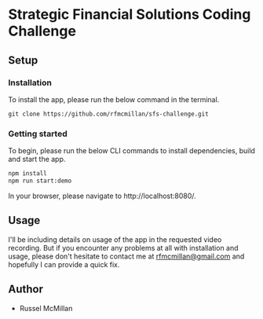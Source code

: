 # Strategic Financial Solutions Coding Challenge

## Setup

### Installation

To install the app, please run the below command in the terminal.

```
git clone https://github.com/rfmcmillan/sfs-challenge.git
```

### Getting started

To begin, please run the below CLI commands to install dependencies, build and start the app.

```bash
npm install
npm run start:demo
```

In your browser, please navigate to http://localhost:8080/.

## Usage

I'll be including details on usage of the app in the requested video recording. But if you encounter any problems at all with installation and usage, please don't hesitate to contact me at rfmcmillan@gmail.com and hopefully I can provide a quick fix.

## Author

- Russel McMillan
